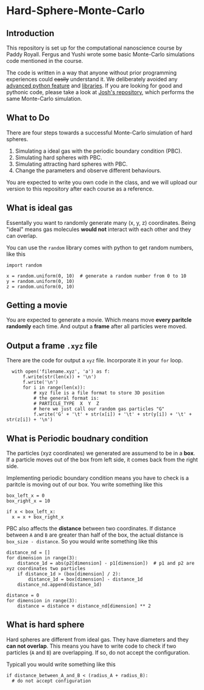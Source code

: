 # Hard-Sphere-Monte-Carlo

## Introduction

This repository is set up for the computational nanoscience course by Paddy Royall. Fergus and Yushi wrote some basic Monte-Carlo simulations code mentioned in the course.

The code is written in a way that anyone without prior programming experiences could ~~easily~~ understand it. We deliberately avoided any [advanced python feature](https://docs.python.org/3/tutorial/classes.html) and [libraries](https://docs.scipy.org/doc/scipy/reference/spatial.distance.html). If you are looking for good and pythonic code, please take a look at [Josh's repository](https://github.com/tranqui/monte_carlo), which performs the same Monte-Carlo simulation.

## What to Do

There are four steps towards a successful Monte-Carlo simulation of hard spheres.

1. Simulating a ideal gas with the periodic boundary condition (PBC).
2. Simulating hard spheres with PBC.
3. Simulating attracting hard spheres with PBC.
4. Change the parameters and observe different behaviours.

You are expected to write you own code in the class, and we will upload our version to this repository after each course as a reference.

## What is ideal gas

Essentally you want to randomly generate many (x, y, z) coordinates. Being "ideal" means gas molecules **would not** interact with each other and they can overlap.

You can use the `random` library comes with python to get random numbers, like this

```
import random

x = random.uniform(0, 10)  # generate a random number from 0 to 10
y = random.uniform(0, 10)
z = random.uniform(0, 10)
```

## Getting a movie

You are expected to generate a movie. Which means move **every paritcle randomly** each time. And output a **frame** after all particles were moved.

## Output a frame `.xyz` file

There are the code for output a `xyz` file. Incorporate it in your `for` loop.

```
  with open('filename.xyz', 'a') as f:
      f.write(str(len(x)) + '\n')
      f.write('\n')
      for i in range(len(x)):
          # xyz file is a file format to store 3D position
          # the general format is:
          # PARTICLE_TYPE  X  Y  Z
          # here we just call our random gas particles "G"
          f.write('G' + '\t' + str(x[i]) + '\t' + str(y[i]) + '\t' + str(z[i]) + '\n')
```

## What is Periodic boudnary condition

The particles (xyz coordinates) we generated are assumend to be in a **box**. If a particle moves out of the box from left side, it comes back from the right side.

Implementing periodic boundary condition means you have to check is a paritcle is moving out of our box. You write something like this

```
box_left_x = 0
box_right_x = 10

if x < box_left_x:
  x = x + box_right_x
```

PBC also affects the **distance** between two coordinates. If distance between `A` and `B` are greater than half of the box, the actual distance is `box_size - distance`. So you would write something like this

```
distance_nd = []
for dimension in range(3):
    distance_1d = abs(p2[dimension] - p1[dimension])  # p1 and p2 are xyz coordinates two particles
    if distance_1d > (box[dimension] / 2):
        distance_1d = box[dimension] - distance_1d
    distance_nd.append(distance_1d)
 
distance = 0
for dimension in range(3):
    distance = distance + distance_nd[dimension] ** 2
```

## What is hard sphere

Hard spheres are different from ideal gas. They have diameters and they **can not overlap**. This means you have to write code to check if two particles (`A` and `B`) are overlapping. If so, do not accept the configuration.

Typicall you would write something like this

```
if distance_between_A_and_B < (radius_A + radius_B):
  # do not accept configuration
```
